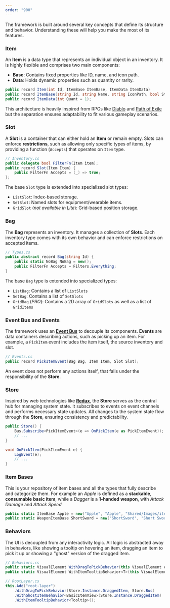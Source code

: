 ```yaml
---
order: "900"
---
```


The framework is built around several key concepts that define its structure and behavior. Understanding these will help you make the most of its features.

### Item

An **Item** is a data type that represents an individual object in an inventory. It is highly flexible and comprises two main components:
- **Base**: Contains fixed properties like ID, name, and icon path.
- **Data**: Holds dynamic properties such as quantity or rarity.

```cs Item.cs
public record Item(int Id, ItemBase ItemBase, ItemData ItemData)
public record ItemBase(string Id, string Name, string IconPath, bool Stackable, Size Size);
public record ItemData(int Quant = 1);
```

This architecture is heavily inspired from RPGs like [Diablo](https://diablo2.io/base/) and [Path of Exile](https://www.poewiki.net/wiki/Body_armour) but the separation ensures adaptability to fit various gameplay scenarios. 


### Slot

A **Slot** is a container that can either hold an **Item** or remain empty. Slots can enforce **restrictions**, such as allowing only specific types of items, by providing a function (`Accepts`) that operates on `Item` type. 

```cs
// Inventory.cs
public delegate bool FilterFn(Item item);
public record Slot(Item Item) { 
	public FilterFn Accepts = (_) => true; 
};
```

The base `Slot` type is extended into specialized slot types: 
- `ListSlot`: Index-based storage.
- `SetSlot`: Named slots for equipment/wearable items.
- `GridSlot` (_not available in Lite_): Grid-based position storage.


### Bag

The **Bag** represents an inventory. It manages a collection of **Slots**. Each inventory type comes with its own behavior and can enforce restrictions on accepted items. 

```cs
// Types.cs
public abstract record Bag(string Id) {
	public static NoBag NoBag = new();
	public FilterFn Accepts = Filters.Everything;
}
```

The base `Bag` type is extended into specialized types:
- `ListBag`: Contains a list of `ListSlots`
- `SetBag`: Contains a list of `SetSlots`
- `GridBag` (_PRO_): Contains a 2D array of `GridSlots` as well as a list of `GridItems`


### Event Bus and Events

The framework uses an [**Event Bus**](https://dzone.com/articles/design-patterns-event-bus) to decouple its components. **Events** are data containers describing actions, such as picking up an item. For example, a `PickItem` event includes the item itself, the source inventory and slot.

```cs
// Events.cs
public record PickItemEvent(Bag Bag, Item Item, Slot Slot);
```

An event does not perform any actions itself, that falls under the responsibility of the **Store**.

### Store

Inspired by web technologies like [**Redux**](https://redux.js.org/faq/general#when-should-i-use-redux), the **Store** serves as the central hub for managing system state. It subscribes to events on event channels and performs necessary state updates. All changes to the system state flow through the **Store**, ensuring consistency and predictability.

```cs Store.cs
public Store() {
	Bus.Subscribe<PickItemEvent>(e => OnPickItem(e as PickItemEvent));
	// ...
}

void OnPickItem(PickItemEvent e) {
	LogEvent(e);
	// ...
}
```


### Item Bases

This is your repository of item bases and all the types that fully describe and categorize them.
For example an *Apple* is defined as a **stackable**, **consumable** **basic item**, while a *Dagger* is a **1-handed** **weapon**, with *Attack Damage* and *Attack Speed*

```cs Bases.cs
public static ItemBase Apple = new("Apple", "Apple", "Shared/Images/items/apple", true, ItemClass.Consumable);
public static WeaponItemBase ShortSword = new("ShortSword", "Short Sword", "Shared/Images/items/sword-blue", ItemClass.Weapon1H, 80, 1.5f);
```

### Behaviors

The UI is decoupled from any interactivity logic. All logic is abstracted away in behaviors, like showing a tooltip on hovering an item, dragging an item to pick it up or showing a "ghost" version of the dragged item.
```cs
// Behaviors.cs
public static VisualElement WithDragToPickBehavior(this VisualElement element, Observable<Item> draggedItem, EventBus bus) {/*...*/}
public static VisualElement WithItemTooltipBehavior<T>(this VisualElement root) where T : Component<Item> {/*...*/}

// RootLayer.cs
this.Add("root-layer")
	.WithDragToPickBehavior(Store.Instance.DraggedItem, Store.Bus)
	.WithGhostItemBehavior<BasicItemView>(Store.Instance.DraggedItem)
	.WithItemTooltipBehavior<Tooltip>();

```
